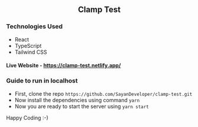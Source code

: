 <h2 align="center">Clamp Test</h2>

### Technologies Used
- React
- TypeScript
- Tailwind CSS

#### Live Website - https://clamp-test.netlify.app/

### Guide to run in localhost
- First, clone the repo ```https://github.com/SayanDeveloper/clamp-test.git```
- Now install the dependencies using command ```yarn```
- Now you are ready to start the server using ```yarn start```

Happy Coding :-)
